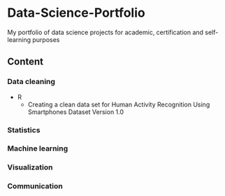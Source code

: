 # Data-Science-Portfolio
My portfolio of data science projects for academic, certification and self-learning purposes 

## Content

### Data cleaning 
 
* R 
  + Creating a clean data set for Human Activity Recognition Using Smartphones Dataset Version 1.0 

### Statistics

### Machine learning

### Visualization

### Communication






